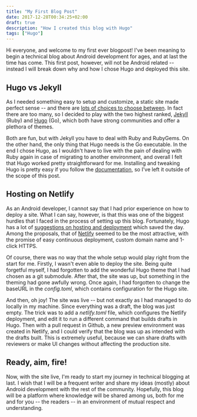 ```yaml
---
title: "My First Blog Post"
date: 2017-12-28T00:34:25+02:00
draft: true
description: "How I created this blog with Hugo"
tags: ["Hugo"]
---
```


Hi everyone, and welcome to my first ever blogpost! I've been meaning to begin a technical blog about Android development for ages, and at last the time has come. This first post, however, will not be Android related -- instead I will break down why and how I chose Hugo and deployed this site.

## Hugo vs Jekyll
As I needed something easy to setup and customize, a static site made perfect sense -- and there are [lots of choices to choose between](https://www.staticgen.com/). In fact there are too many, so I decided to play with the two highest ranked, [Jekyll](https://jekyllrb.com/) (Ruby) and [Hugo](http://gohugo.io/) (Go), which both have strong communities and offer a plethora of themes.

Both are fun, but with Jekyll you have to deal with Ruby and RubyGems. On the other hand, the only thing that Hugo needs is the Go executable. In the end I chose Hugo, as I wouldn't have to live with the pain of dealing with Ruby again in case of migrating to another environment, and overall I felt that Hugo worked pretty straightforward for me. Installing and tweaking Hugo is pretty easy if you follow the [documentation](http://gohugo.io/getting-started/), so I've left it outside of the scope of this post.

## Hosting on Netlify
As an Android developer, I cannot say that I had prior experience on how to deploy a site. What I can say, however, is that this was one of the biggest hurdles that I faced in the process of setting up this blog. Fortunately, Hugo has a lot of [suggestions on hosting and deployment](https://gohugo.io/hosting-and-deployment/) which saved the day. Among the proposals, that of [Netlify](https://www.netlify.com/) seemed to be the most attractive, with the promise of easy continuous deployment, custom domain name and 1-click HTTPS.

Of course, there was no way that the whole setup would play right from the start for me. Firstly, I wasn't even able to deploy the site. Being quite forgetful myself, I had forgotten to add the wonderful Hugo theme that I had chosen as a git submodule. After that, the site was up, but something in the theming had gone awfully wrong. Once again, I had forgotten to change the baseURL in the *config.toml*, which contains configuration for the Hugo site.

And then, oh joy! The site was live -- but not exactly as I had managed to do locally in my machine. Since everything was a draft, the blog was just empty. The trick was to add a *netlify.toml* file, which configures the Netlify deployment, and edit it to run a different command that builds drafts in Hugo. Then with a pull request in Github, a new preview environment was created in Netlify, and I could verify that the blog was up as intended with the drafts built. This is extremely useful, because we can share drafts with reviewers or make UI changes without affecting the production site.

## Ready, aim, fire!
Now, with the site live, I'm ready to start my journey in technical blogging at last. I wish that I will be a frequent writer and share my ideas (mostly) about Android development with the rest of the community. Hopefully, this blog will be a platform where knowledge will be shared among us, both for me and for you -- the readers -- in an environment of mutual respect and understanding.
